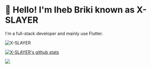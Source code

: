 # 👋 Hello! I'm Iheb Briki known as X-SLAYER

I'm a full-stack developer and mainly use Flutter.

<p align="left"> <img src="https://komarev.com/ghpvc/?username=X-SLAYER&label=Views&color=blue&style=plastic" alt="X-SLAYER" /> </p>

[![X-SLAYER's github stats](https://github-readme-stats.vercel.app/api?username=X-SLAYER&show_icons=true)](https://github.com/X-SLAYER/X-SLAYER)

<a href="https://github.com/X-SLAYER">
  <img align="center" src="https://github-readme-stats.vercel.app/api/top-langs/?username=X-SLAYER&theme=light&hide_langs_below=1" />
</a>
